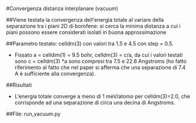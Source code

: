 #Convergenza distanza interplanare (vacuum)

##Viene testata la convergenza dell'energia totale al variare della separazione tra i piani 2D di borofene: si cerca la minima distanza a cui i piani possono essere considerati isolati in buona approssimazione

##Parametro testato: celldm(3) con valori tra 1.5 e 4.5 con step = 0.5.
- Fissato a = celldim(1) = 9.5 bohr, celldm(3) = c/a, da cui i valori testati sono c = celldm(3) *a sono compresi tra 7.5 e 22.6 Angstroms (ho fatto riferimento al fatto che nel paper si afferma che una separazione di 7.4 A è sufficiente alla convergenza).

##Risultati
- L'energia totale converge a meno di 1 meV/atomo per celldm(3)=2.0, che corrisponde ad una separazione di circa una decina di Angstroms.

##File: run_vacuum.py
